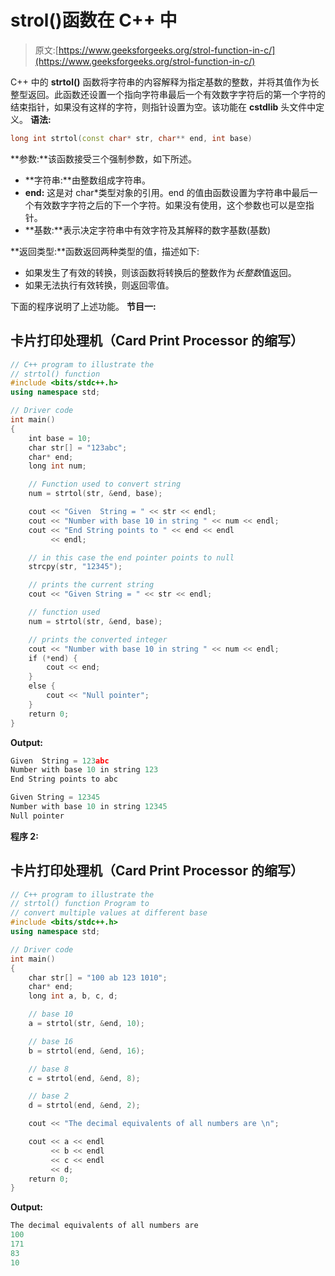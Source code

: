 # strol()函数在 C++ 中

> 原文:[https://www.geeksforgeeks.org/strol-function-in-c/](https://www.geeksforgeeks.org/strol-function-in-c/)

C++ 中的 **strtol()** 函数将字符串的内容解释为指定基数的整数，并将其值作为长整型返回。此函数还设置一个指向字符串最后一个有效数字字符后的第一个字符的结束指针，如果没有这样的字符，则指针设置为空。该功能在 **cstdlib** 头文件中定义。
**语法:**

```cpp
long int strtol(const char* str, char** end, int base)
```

**参数:**该函数接受三个强制参数，如下所述。

*   **字符串:**由整数组成字符串。
*   **end:** 这是对 char*类型对象的引用。end 的值由函数设置为字符串中最后一个有效数字字符之后的下一个字符。如果没有使用，这个参数也可以是空指针。
*   **基数:**表示决定字符串中有效字符及其解释的数字基数(基数)

**返回类型:**函数返回两种类型的值，描述如下:

*   如果发生了有效的转换，则该函数将转换后的整数作为*长整数*值返回。
*   如果无法执行有效转换，则返回零值。

下面的程序说明了上述功能。
**节目一:**

## 卡片打印处理机（Card Print Processor 的缩写）

```cpp
// C++ program to illustrate the
// strtol() function
#include <bits/stdc++.h>
using namespace std;

// Driver code
int main()
{
    int base = 10;
    char str[] = "123abc";
    char* end;
    long int num;

    // Function used to convert string
    num = strtol(str, &end, base);

    cout << "Given  String = " << str << endl;
    cout << "Number with base 10 in string " << num << endl;
    cout << "End String points to " << end << endl
         << endl;

    // in this case the end pointer points to null
    strcpy(str, "12345");

    // prints the current string
    cout << "Given String = " << str << endl;

    // function used
    num = strtol(str, &end, base);

    // prints the converted integer
    cout << "Number with base 10 in string " << num << endl;
    if (*end) {
        cout << end;
    }
    else {
        cout << "Null pointer";
    }
    return 0;
}
```

**Output:** 

```cpp
Given  String = 123abc
Number with base 10 in string 123
End String points to abc

Given String = 12345
Number with base 10 in string 12345
Null pointer
```

**程序 2:**

## 卡片打印处理机（Card Print Processor 的缩写）

```cpp
// C++ program to illustrate the
// strtol() function Program to
// convert multiple values at different base
#include <bits/stdc++.h>
using namespace std;

// Driver code
int main()
{
    char str[] = "100 ab 123 1010";
    char* end;
    long int a, b, c, d;

    // base 10
    a = strtol(str, &end, 10);

    // base 16
    b = strtol(end, &end, 16);

    // base 8
    c = strtol(end, &end, 8);

    // base 2
    d = strtol(end, &end, 2);

    cout << "The decimal equivalents of all numbers are \n";

    cout << a << endl
         << b << endl
         << c << endl
         << d;
    return 0;
}
```

**Output:** 

```cpp
The decimal equivalents of all numbers are 
100
171
83
10
```
